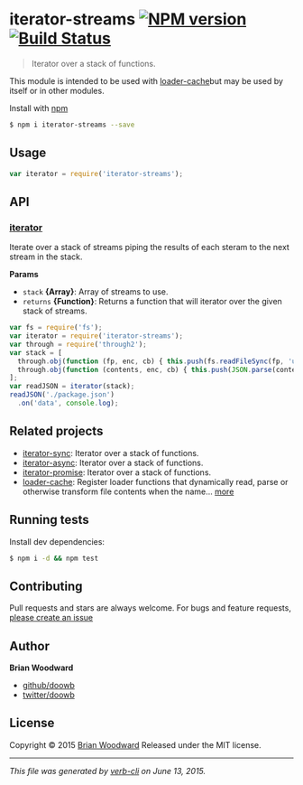 # iterator-streams [![NPM version](https://badge.fury.io/js/iterator-streams.svg)](http://badge.fury.io/js/iterator-streams)  [![Build Status](https://travis-ci.org/doowb/iterator-streams.svg)](https://travis-ci.org/doowb/iterator-streams)

> Iterator over a stack of functions.

This module is intended to be used with [loader-cache](https://github.com/jonschlinkert/loader-cache)but may be used by itself or in other modules.

Install with [npm](https://www.npmjs.com/)

```sh
$ npm i iterator-streams --save
```

## Usage

```js
var iterator = require('iterator-streams');
```

## API

<!-- add a path or glob pattern for files with code comments to use for docs  -->

### [iterator](index.js#L20)

Iterate over a stack of streams piping the results of
each steram to the next stream in the stack.

**Params**

* `stack` **{Array}**: Array of streams to use.
* `returns` **{Function}**: Returns a function that will iterator over the given stack of streams.

```js
var fs = require('fs');
var iterator = require('iterator-streams');
var through = require('through2');
var stack = [
  through.obj(function (fp, enc, cb) { this.push(fs.readFileSync(fp, 'utf8')); cb(); }),
  through.obj(function (contents, enc, cb) { this.push(JSON.parse(contents)); cb(); })
];
var readJSON = iterator(stack);
readJSON('./package.json')
  .on('data', console.log);
```

## Related projects

<!-- add an array of related projects, then un-escape the helper -->

* [iterator-sync](https://github.com/doowb/iterator-sync): Iterator over a stack of functions.
* [iterator-async](https://github.com/doowb/iterator-async): Iterator over a stack of functions.
* [iterator-promise](https://github.com/doowb/iterator-promise): Iterator over a stack of functions.
* [loader-cache](https://github.com/jonschlinkert/loader-cache): Register loader functions that dynamically read, parse or otherwise transform file contents when the name… [more](https://github.com/jonschlinkert/loader-cache)

## Running tests

Install dev dependencies:

```sh
$ npm i -d && npm test
```

## Contributing

Pull requests and stars are always welcome. For bugs and feature requests, [please create an issue](https://github.com/doowb/iterator-streams/issues/new)

## Author

**Brian Woodward**

+ [github/doowb](https://github.com/doowb)
+ [twitter/doowb](http://twitter.com/doowb)

## License

Copyright © 2015 [Brian Woodward](https://github.com/doowb)
Released under the MIT license.

***

_This file was generated by [verb-cli](https://github.com/assemble/verb-cli) on June 13, 2015._